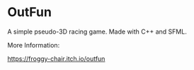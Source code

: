 # OutFun
A simple pseudo-3D racing game. Made with C++ and SFML.

More Information:

https://froggy-chair.itch.io/outfun
